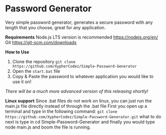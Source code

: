 # Password Generator

Very simple password generator, generates a secure password with any length that you choose, great for any application.

**Requirements**
Node.js LTS version is recommended https://nodejs.org/en/
Git https://git-scm.com/downloads

**How to Use**

1. Clone the repository `git clone https://github.com/XypherCodez/Simple-Password-Generator`
2. Open the `start.bat` file
3. Copy & Paste the password to whatever application you would like to use it on!

*There will be a much more advanced version of this releasing shortly!*

**Linux support**
Since .bat files do not work on linux, you can just run the main.js file directly instead of through the .bat file
First you open up a terminal and type in the following command: `git clone https://github.com/XypherCodez/Simple-Password-Generator.git`
what to do next is type in cd Simple-Password-Generator and finally you would type node main.js and boom the file is running. 
